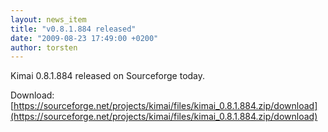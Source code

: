 ```yaml
---
layout: news_item
title: "v0.8.1.884 released"
date: "2009-08-23 17:49:00 +0200"
author: torsten
---
```


Kimai 0.8.1.884 released on Sourceforge today.

Download: [https://sourceforge.net/projects/kimai/files/kimai_0.8.1.884.zip/download](https://sourceforge.net/projects/kimai/files/kimai_0.8.1.884.zip/download)